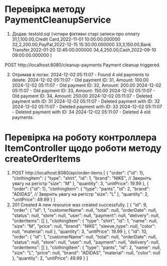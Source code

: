 # Перевірка методу PaymentCleanupService

1. Додав: testold.sql (чотири фіктивні старі записи про оплату 
    31,1,100.00,Credit Card,2022-11-01 10:00:00.000000
   32,2,200.00,PayPal,2022-12-15 15:30:00.000000
   33,3,150.00,Bank Transfer,2022-01-20 12:45:00.000000
   34,4,250.00,Cash,2022-09-10 09:00:00.000000
   )

POST  http://localhost:8080/cleanup-payments
Payment cleanup triggered.

2. Отримав в логах:
   2024-12-02 05:11:07 - Found 4 old payments to delete:
   2024-12-02 05:11:07 - Old payment ID: 31, Amount: 100.00
   2024-12-02 05:11:07 - Old payment ID: 32, Amount: 200.00
   2024-12-02 05:11:07 - Old payment ID: 33, Amount: 150.00
   2024-12-02 05:11:07 - Old payment ID: 34, Amount: 250.00
   2024-12-02 05:11:07 - Deleted payment with ID: 31
   2024-12-02 05:11:07 - Deleted payment with ID: 32
   2024-12-02 05:11:07 - Deleted payment with ID: 33
   2024-12-02 05:11:07 - Deleted payment with ID: 34
   2024-12-02 05:11:07 - Deleted 4 old payments.

# Перевірка на роботу контроллера ItemController щодо роботи методу createOrderItems
1. POST http://localhost:8080/api/order-items
   [
   {
   "order": {"id": 1},
   "clothingItem": {
   "type": "shirt",
   "id": 1,
   "brand": "NIKE",  // Зверніть увагу на регістр
   "size": "M"
   },
   "quantity": 3,
   "unitPrice": 19.99
   },
   {
   "order": {"id": 1},
   "clothingItem": {
   "type": "pants",
   "id": 2,
   "brand": "ADIDAS",  // Зверніть увагу на регістр
   "size": "L"
   },
   "quantity": 2,
   "unitPrice": 49.99
   }
   ]
2. 201 Created
   A new resource was created successfully.
   [
   {
   "id": 9,
   "order": {
   "id": 1,
   "customerName": null,
   "total": null,
   "orderDate": null,
   "status": null,
   "store": null,
   "user": null,
   "payment": null,
   "delivery": null,
   "orderItems": []
   },
   "clothingItem": {
   "type": "shirt",
   "id": 1,
   "name": null,
   "size": "M",
   "price": null,
   "brand": "NIKE",
   "sleeve_type": null,
   "color": null,
   "material": null
   },
   "quantity": 3,
   "unitPrice": 19.99
   },
   {
   "id": 10,
   "order": {
   "id": 1,
   "customerName": null,
   "total": null,
   "orderDate": null,
   "status": null,
   "store": null,
   "user": null,
   "payment": null,
   "delivery": null,
   "orderItems": []
   },
   "clothingItem": {
   "type": "pants",
   "id": 2,
   "name": null,
   "size": "L",
   "price": null,
   "brand": "ADIDAS",
   "material": null,
   "color": null
   },
   "quantity": 2,
   "unitPrice": 49.99
   }
   ]